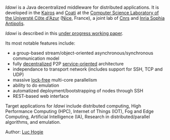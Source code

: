 *Idawi* is a Java decentralized middleware for distributed applications. It is developed in the [Kairos](https://team.inria.fr/kairos/) and [Coati](https://team.inria.fr/coati/) at the
[Computer Science Laboratory of the Universté Côte d'Azur](http://www.i3s.unice.fr/en/comredEn) ([Nice](https://www.google.com/maps/@43.5168069,6.6753034,5633a,35y,67.34h,76.97t/data=!3m1!1e3), France),
a joint lab of [Cnrs](https://www.cnrs.fr) and [Inria Sophia Antipolis](https://www.inria.fr).

*Idawi* is described in this [under progress working paper](http://www.i3s.unice.fr/~hogie/idawi.pdf).

Its most notable features include:
- a group-based stream/object-oriented asynchronous/synchronous communication model
- fully [decentralized](https://en.wikipedia.org/wiki/Decentralised_system) P2P [service-oriented](https://en.wikipedia.org/wiki/Service-oriented_architecture) architecture
- independance to transport network (includes support for SSH, TCP and UDP)
- massive [lock-free](https://preshing.com/20120612/an-introduction-to-lock-free-programming/) multi-core parallelism
- ability to do emulation
- automatized deployment/bootstrapping of nodes through SSH
- REST-based web interface

Target applications for *Idawi* include distributed computing, High Performance Computing (HPC), Internet of Things (IOT), Fog and Edge Computing, Artificial Intelligence (IA), Research in distributed/parallel algorithms, and emulation.

Author: [Luc Hogie](http://www.i3s.unice.fr/~hogie/)